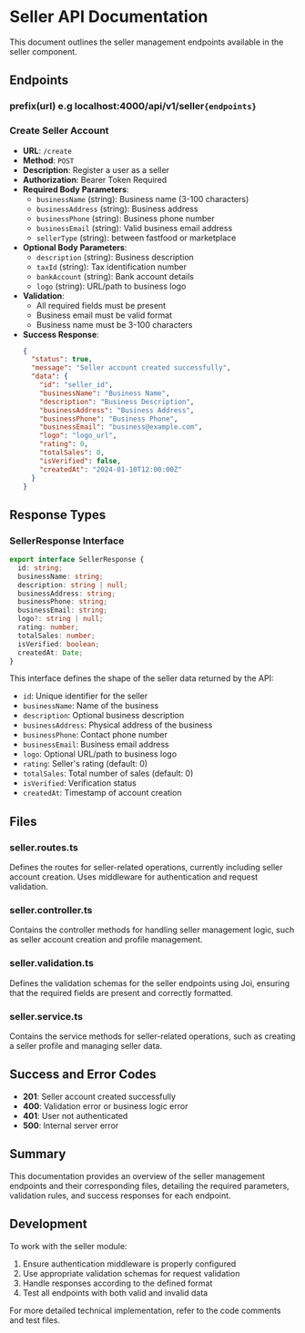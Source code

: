 # Seller API Documentation

This document outlines the seller management endpoints available in the seller component.

## Endpoints

### **prefix(url)** e.g localhost:4000/api/v1/seller`{endpoints}`

### Create Seller Account

- **URL**: `/create`
- **Method**: `POST`
- **Description**: Register a user as a seller
- **Authorization**: Bearer Token Required
- **Required Body Parameters**:
  - `businessName` (string): Business name (3-100 characters)
  - `businessAddress` (string): Business address
  - `businessPhone` (string): Business phone number
  - `businessEmail` (string): Valid business email address
  - `sellerType` (string): between fastfood or marketplace
- **Optional Body Parameters**:
  - `description` (string): Business description
  - `taxId` (string): Tax identification number
  - `bankAccount` (string): Bank account details
  - `logo` (string): URL/path to business logo
- **Validation**:
  - All required fields must be present
  - Business email must be valid format
  - Business name must be 3-100 characters
- **Success Response**:
  ```json
  {
    "status": true,
    "message": "Seller account created successfully",
    "data": {
      "id": "seller_id",
      "businessName": "Business Name",
      "description": "Business Description",
      "businessAddress": "Business Address",
      "businessPhone": "Business Phone",
      "businessEmail": "business@example.com",
      "logo": "logo_url",
      "rating": 0,
      "totalSales": 0,
      "isVerified": false,
      "createdAt": "2024-01-10T12:00:00Z"
    }
  }
  ```

## Response Types

### SellerResponse Interface

```typescript
export interface SellerResponse {
  id: string;
  businessName: string;
  description: string | null;
  businessAddress: string;
  businessPhone: string;
  businessEmail: string;
  logo?: string | null;
  rating: number;
  totalSales: number;
  isVerified: boolean;
  createdAt: Date;
}
```

This interface defines the shape of the seller data returned by the API:

- `id`: Unique identifier for the seller
- `businessName`: Name of the business
- `description`: Optional business description
- `businessAddress`: Physical address of the business
- `businessPhone`: Contact phone number
- `businessEmail`: Business email address
- `logo`: Optional URL/path to business logo
- `rating`: Seller's rating (default: 0)
- `totalSales`: Total number of sales (default: 0)
- `isVerified`: Verification status
- `createdAt`: Timestamp of account creation

## Files

### seller.routes.ts

Defines the routes for seller-related operations, currently including seller account creation. Uses middleware for authentication and request validation.

### seller.controller.ts

Contains the controller methods for handling seller management logic, such as seller account creation and profile management.

### seller.validation.ts

Defines the validation schemas for the seller endpoints using Joi, ensuring that the required fields are present and correctly formatted.

### seller.service.ts

Contains the service methods for seller-related operations, such as creating a seller profile and managing seller data.

## Success and Error Codes

- **201**: Seller account created successfully
- **400**: Validation error or business logic error
- **401**: User not authenticated
- **500**: Internal server error

## Summary

This documentation provides an overview of the seller management endpoints and their corresponding files, detailing the required parameters, validation rules, and success responses for each endpoint.

## Development

To work with the seller module:

1. Ensure authentication middleware is properly configured
2. Use appropriate validation schemas for request validation
3. Handle responses according to the defined format
4. Test all endpoints with both valid and invalid data

For more detailed technical implementation, refer to the code comments and test files.
